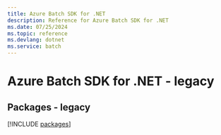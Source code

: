 ```yaml
---
title: Azure Batch SDK for .NET
description: Reference for Azure Batch SDK for .NET
ms.date: 07/25/2024
ms.topic: reference
ms.devlang: dotnet
ms.service: batch
---
```

# Azure Batch SDK for .NET - legacy
## Packages - legacy
[!INCLUDE [packages](batch-index.md)]